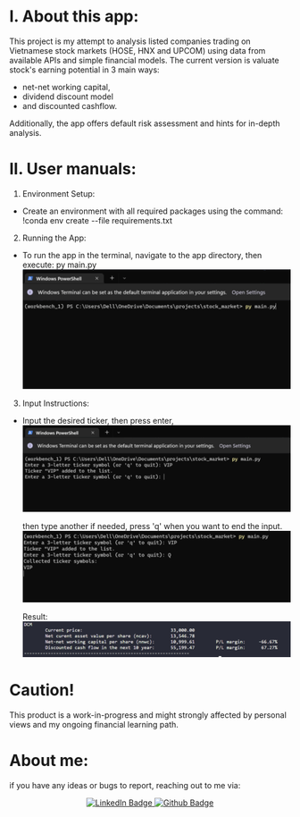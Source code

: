 # I. About this app:

This project is my attempt to analysis listed companies trading on Vietnamese stock markets (HOSE, HNX and UPCOM) using data from available APIs and simple financial models.
The current version is valuate stock's earning potential in 3 main ways:

- net-net working capital,
- dividend discount model
- and discounted cashflow.

Additionally, the app offers default risk assessment and hints for in-depth analysis.

# II. User manuals:

1. Environment Setup:

- Create an environment with all required packages using the command:
  !conda env create --file requirements.txt

2. Running the App:

- To run the app in the terminal, navigate to the app directory, then execute:
  py main.py
  ![Alt text](image.png)

3. Input Instructions:

- Input the desired ticker, then press enter,
  ![Alt text](image-1.png)

  then type another if needed, press 'q' when you want to end the input.
  ![Alt text](image-2.png)

  Result:
  ![Alt text](image-3.png)

# Caution!

This product is a work-in-progress and might strongly affected by personal views and my ongoing financial learning path.

# About me:

if you have any ideas or bugs to report, reaching out to me via:

<div id="badges" align="center">
  <a href="https://www.linkedin.com/in/dang-khoa-vo">
    <img src="https://img.shields.io/badge/LinkedIn-blue?style=for-the-badge&logo=linkedin&logoColor=white" alt="LinkedIn Badge"/>
  </a>
  </a>
    <a href="https://github.com/khoavo-dan/">
    <img src="https://img.shields.io/badge/GitHub-100000?style=for-the-badge&logo=github&logoColor=white" alt="Github Badge"/>
  </a>
</div>
